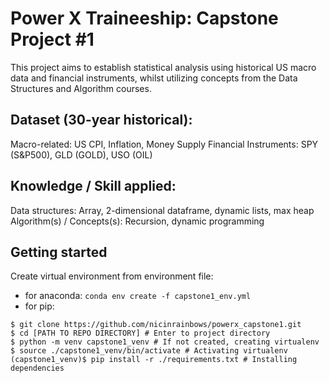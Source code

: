 # Power X Traineeship: Capstone Project #1

This project aims to establish statistical analysis using historical US macro data and financial instruments, whilst utilizing concepts from the Data Structures and Algorithm courses.

## Dataset (30-year historical):
Macro-related: US CPI, Inflation, Money Supply
Financial Instruments: SPY (S&P500), GLD (GOLD), USO (OIL)

## Knowledge / Skill applied:
Data structures: Array, 2-dimensional dataframe, dynamic lists, max heap
Algorithm(s) / Concepts(s): Recursion, dynamic programming


## Getting started
Create virtual environment from environment file:
- for anaconda:
`conda env create -f capstone1_env.yml`
- for pip:
```
$ git clone https://github.com/nicinrainbows/powerx_capstone1.git
$ cd [PATH TO REPO DIRECTORY] # Enter to project directory
$ python -m venv capstone1_venv # If not created, creating virtualenv
$ source ./capstone1_venv/bin/activate # Activating virtualenv
(capstone1_venv)$ pip install -r ./requirements.txt # Installing dependencies
```